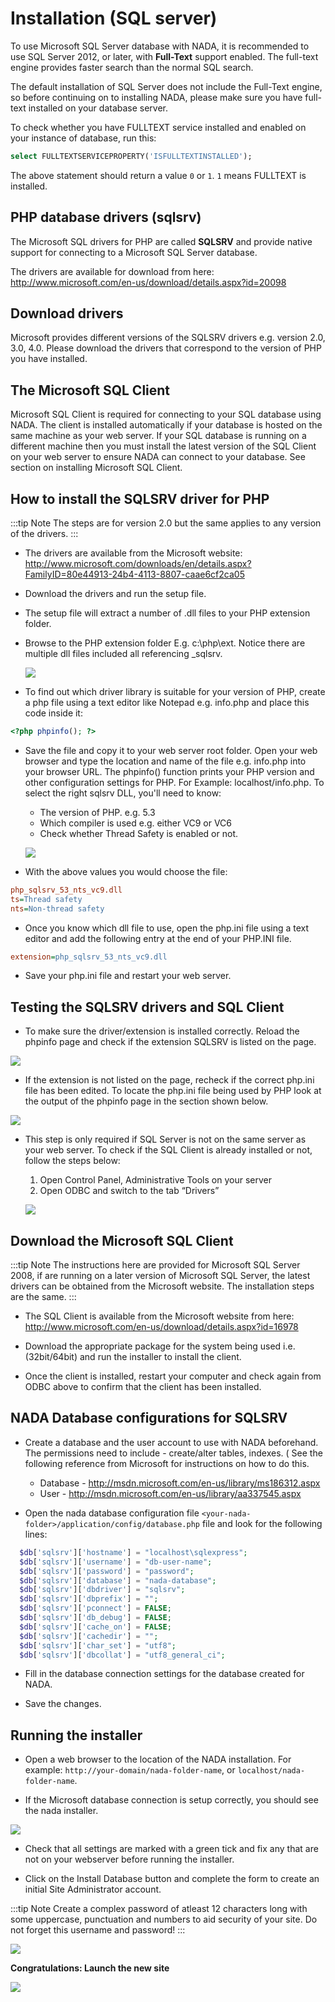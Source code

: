 # Installation (SQL server)

To use Microsoft SQL Server database with NADA, it is recommended to use SQL Server 2012, or later, with **Full-Text** support enabled. The full-text engine provides faster search than the normal SQL search.

The default installation of SQL Server does not include the Full-Text engine, so before continuing on to installing NADA, please make sure you have full-text installed on your database server.

To check whether you have FULLTEXT service installed and enabled on your instance of database, run this:

```sql
select FULLTEXTSERVICEPROPERTY('ISFULLTEXTINSTALLED');
```

The above statement should return a value `0` or `1`. `1` means FULLTEXT is installed.



## PHP database drivers (sqlsrv)
The Microsoft SQL drivers for PHP are called **SQLSRV** and provide native support for connecting to a Microsoft SQL Server database. 

The drivers are available for download from here: http://www.microsoft.com/en-us/download/details.aspx?id=20098

## Download drivers
Microsoft provides different versions of the SQLSRV drivers e.g. version 2.0, 3.0, 4.0. Please download the drivers that correspond to the version of PHP you have installed.


## The Microsoft SQL Client
Microsoft SQL Client is required for connecting to your SQL database using NADA. The client is installed automatically if your database is hosted on the same machine as your web server. If your SQL database is running on a different machine then you must install the latest version of the SQL Client on your web server to ensure NADA can connect to your database. See section on installing Microsoft SQL Client.

## How to install the SQLSRV driver for PHP

:::tip Note
  The steps are for version 2.0 but the same applies to any version of the drivers.
:::

- The drivers are available from the Microsoft website: http://www.microsoft.com/downloads/en/details.aspx?FamilyID=80e44913-24b4-4113-8807-caae6cf2ca05

- Download the drivers and run the setup file.

- The setup file will extract a number of .dll files to your PHP extension folder.

- Browse to the PHP extension folder E.g. c:\php\ext. Notice there are multiple dll files included all referencing _sqlsrv. 

    ![](/images/php-sqlsrv.png)

- To find out which driver library is suitable for your version of PHP, create a php file using a text editor like Notepad e.g. info.php and place this code inside it: 
  
```php      
<?php phpinfo(); ?>
```

- Save the file and copy it to your web server root folder. Open your web browser and type the location and name of the file e.g. info.php into your browser URL. The phpinfo() function prints your PHP version and other configuration settings for PHP. For Example: localhost/info.php. To select the right sqlsrv DLL, you'll need to know:

    * The version of PHP. e.g. 5.3
    * Which compiler is used e.g. either VC9 or VC6
    * Check whether Thread Safety is enabled or not. 

    ![](/images/php-compiler-thread.png)



- With the above values you would choose the file: 

```ini    
php_sqlsrv_53_nts_vc9.dll
ts=Thread safety
nts=Non-thread safety
```


- Once you know which dll file to use, open the php.ini file using a text editor and add the following entry at the end of your PHP.INI file.

```ini
extension=php_sqlsrv_53_nts_vc9.dll
```


- Save your php.ini file and restart your web server.



## Testing the SQLSRV drivers and SQL Client

- To make sure the driver/extension is installed correctly. Reload the phpinfo page and check if the extension SQLSRV is listed on the page.

![](/images/sqlsrv-extention-test.png)

- If the extension is not listed on the page, recheck if the correct php.ini file has been edited. To locate the php.ini file being used by PHP look at the output of the phpinfo page in the section shown below.

![](/images/php-ini-path.png)

- This step is only required if SQL Server is not on the same server as your web server. To check if the SQL Client is already installed or not, follow the steps below:

    1. Open Control Panel, Administrative Tools on your server
    2. Open ODBC and switch to the tab “Drivers”

    ![](/images/odbc-data-source.png)



## Download the Microsoft SQL Client

:::tip Note	
The instructions here are provided for Microsoft SQL Server 2008, if are running on a later version of Microsoft SQL Server, the latest drivers can be obtained from the Microsoft website. The installation steps are the same.
:::

- The SQL Client is available from the Microsoft website from here: http://www.microsoft.com/en-us/download/details.aspx?id=16978

- Download the appropriate package for the system being used i.e. (32bit/64bit) and run the installer to install the client.

- Once the client is installed, restart your computer and check again from ODBC above to confirm that the client has been installed.

## NADA Database configurations for SQLSRV

- Create a database and the user account to use with NADA beforehand. The permissions need to include - create/alter tables, indexes. ( See the following reference from Microsoft for instructions on how to do this. 

    * Database - http://msdn.microsoft.com/en-us/library/ms186312.aspx
    * User - http://msdn.microsoft.com/en-us/library/aa337545.aspx

- Open the nada database configuration file `<your-nada-folder>/application/config/database.php` file and look for the following lines:

```php
  $db['sqlsrv']['hostname'] = "localhost\sqlexpress";
  $db['sqlsrv']['username'] = "db-user-name";
  $db['sqlsrv']['password'] = "password";
  $db['sqlsrv']['database'] = "nada-database";
  $db['sqlsrv']['dbdriver'] = "sqlsrv";
  $db['sqlsrv']['dbprefix'] = "";
  $db['sqlsrv']['pconnect'] = FALSE;
  $db['sqlsrv']['db_debug'] = FALSE;
  $db['sqlsrv']['cache_on'] = FALSE;
  $db['sqlsrv']['cachedir'] = "";
  $db['sqlsrv']['char_set'] = "utf8";
  $db['sqlsrv']['dbcollat'] = "utf8_general_ci";
```

- Fill in the database connection settings for the database created for NADA.

- Save the changes.

## Running the installer

* Open a web browser to the location of the NADA installation. For example: `http://your-domain/nada-folder-name`, or `localhost/nada-folder-name`.

* If the Microsoft database connection is setup correctly, you should see the nada installer.


![](/images/nada-installer.png)


* Check that all settings are marked with a green tick and fix any that are not on your webserver before running the installer.

* Click on the Install Database button and complete the form to create an initial Site Administrator account. 

:::tip Note
Create a complex password of atleast 12 characters long with some uppercase, punctuation and numbers to aid security of your site. Do not forget this username and password!
:::

![](/images/installer-admin-account.png)
	
**Congratulations: Launch the new site**

![](/images/nada-installation-complete.png)